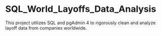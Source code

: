 # SQL_World_Layoffs_Data_Analysis
This project utilizes SQL and pgAdmin 4 to rigorously clean and analyze layoff data from companies worldwide.
